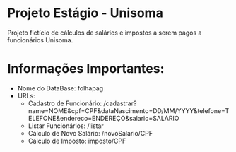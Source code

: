 # Projeto Estágio - Unisoma
Projeto fictício de cálculos de salários e impostos a serem pagos a funcionários Unisoma.

# Informações Importantes:
* Nome do DataBase: folhapag
* URLs:
  * Cadastro de Funcionário: /cadastrar?name=NOME&cpf=CPF&dataNascimento=DD/MM/YYYY&telefone=TELEFONE&endereco=ENDEREÇO&salario=SALÁRIO
  * Listar Funcionários: /listar
  * Cálculo de Novo Salário: /novoSalario/CPF
  * Cálculo de Imposto: imposto/CPF
